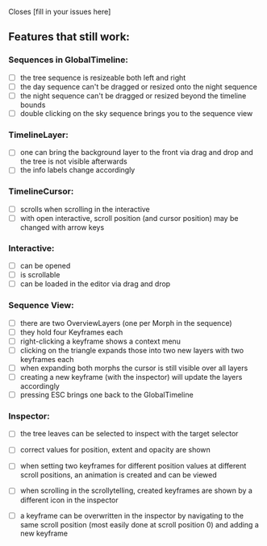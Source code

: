 Closes [fill in your issues here]

## Features that still work:
### Sequences in GlobalTimeline:

- [ ] the tree sequence is resizeable both left and right
- [ ] the day sequence can't be dragged or resized onto the night sequence
- [ ] the night sequence can't be dragged or resized beyond the timeline bounds
- [ ] double clicking on the sky sequence brings you to the sequence view

### TimelineLayer:

- [ ] one can bring the background layer to the front via drag and drop and the tree is not visible afterwards
- [ ] the info labels change accordingly

### TimelineCursor:

- [ ] scrolls when scrolling in the interactive
- [ ] with open interactive, scroll position (and cursor position) may be changed with arrow keys

### Interactive:

- [ ] can be opened
- [ ] is scrollable
- [ ] can be loaded in the editor via drag and drop

### Sequence View:

- [ ] there are two OverviewLayers (one per Morph in the sequence)
- [ ] they hold four Keyframes each
- [ ] right-clicking a keyframe shows a context menu
- [ ] clicking on the triangle expands those into two new layers with two keyframes each
- [ ] when expanding both morphs the cursor is still visible over all layers
- [ ] creating a new keyframe (with the inspector) will update the layers accordingly
- [ ] pressing ESC brings one back to the GlobalTimeline

### Inspector:

- [ ] the tree leaves can be selected to inspect with the target selector
- [ ] correct values for position, extent and opacity are shown
- [ ] when setting two keyframes for different position values at different scroll positions, an animation is created and can be viewed
- [ ] when scrolling in the scrollytelling, created keyframes are shown by a different icon in the inspector
- [ ] a keyframe can be overwritten in the inspector by navigating to the same scroll position (most easily done at scroll position 0) and adding a new keyframe

